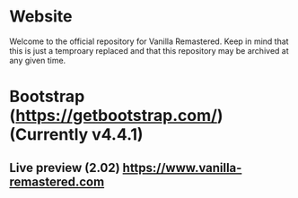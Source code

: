 # Website

Welcome to the official repository for Vanilla Remastered. Keep in mind that this is just a temproary replaced and that this repository may be archived at any given time.

# Bootstrap (https://getbootstrap.com/) (Currently v4.4.1)   
## Live preview (2.02) https://www.vanilla-remastered.com
